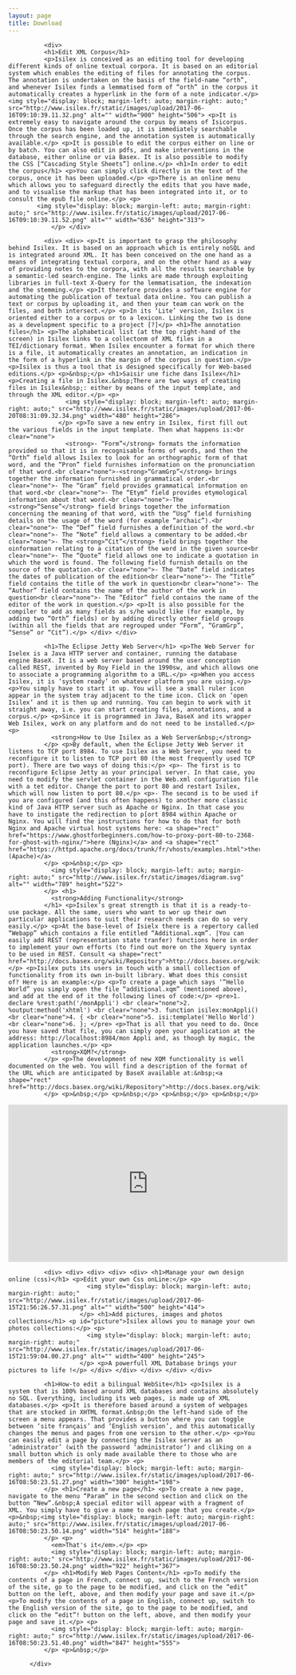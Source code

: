 ```yaml
---
layout: page
title: Download
---
```


<div class="texteLong" lang="en">
            
              <div> 
              <h1>Edit XML Corpus</h1> 
              <p>Isilex is conceived as an editing tool for developing different kinds of online textual corpora. It is based on an editorial system which enables the editing of files for annotating the corpus. The annotation is undertaken on the basis of the field-name “orth”, and whenever Isilex finds a lemmatised form of “orth” in the corpus it automatically creates a hyperlink in the form of a note indicator.</p> <img style="display: block; margin-left: auto; margin-right: auto;" src="http://www.isilex.fr/static/images/upload/2017-06-16T09:10:39.11.32.png" alt="" width="900" height="506"> <p>It is extremely easy to navigate around the corpus by means of Isicorpus. Once the corpus has been loaded up, it is immediately searchable through the search engine, and the annotation system is automatically available.</p> <p>It is possible to edit the corpus either on line or by batch. You can also edit in pdfs, and make interventions in the database, either online or via Basex. It is also possible to modify the CSS [“Cascading Style Sheets”] online.</p> <h1>In order to edit the corpus</h1> <p>You can simply click directly in the text of the corpus, once it has been uploaded.</p> <p>There is an online menu which allows you to safeguard directly the edits that you have made, and to visualise the markup that has been integrated into it, or to consult the epub file online.</p> <p>
            <img style="display: block; margin-left: auto; margin-right: auto;" src="http://www.isilex.fr/static/images/upload/2017-06-16T09:10:39.11.52.png" alt="" width="636" height="313">
                </p> </div>            
</div>

<div class="texteLong" lang="en">
            
              <div> <div> <p>It is important to grasp the philosophy behind Isilex. It is based on an approach which is entirely noSQL and is integrated around XML. It has been conceived on the one hand as a means of integrating textual corpora, and on the other hand as a way of providing notes to the corpora, with all the results searchable by a semantic-led search-engine. The links are made through exploiting libraries in full-text X-Query for the lemmatisation, the indexation and the stemming.</p> <p>It therefore provides a software engine for automating the publication of textual data online. You can publish a text or corpus by uploading it, and then your team can work on the files, and both intersect.</p> <p>In its ‘Lite’ version, Isilex is oriented either to a corpus or to a lexicon. Linking the two is done as a development specific to a project [?]</p> <h1>The annotation files</h1> <p>The alphabetical list (at the top right-hand of the screen) in Isilex links to a collectonm of XML files in a TEI/dictionary format. When Isilex encounter a format for which there is a file, it automatically creates an annotation, an indication in the form of a hyperlink in the margin of the corpus in question.</p> <p>Isilex is thus a tool that is designed specifically for Web-based editions.</p> <p>&nbsp;</p> <h1>Saisir une fiche dans Isilex</h1> <p>Creating a file in Isilex.&nbsp;There are two ways of creating files in Isilex&nbsp;: either by means of the input template, and through the XML editor.</p> <p>
                    <img style="display: block; margin-left: auto; margin-right: auto;" src="http://www.isilex.fr/static/images/upload/2017-06-20T08:31:09.32.34.png" width="480" height="286">
                  </p> <p>To save a new entry in Isilex, first fill out the various fields in the input template. Then what happens is:<br clear="none">
                    <strong>- “Form”</strong> formats the information provided so that it is in recognisable forms of words, and then the “Orth” field allows Isilex to look for an orthographic form of that word, and the “Pron” field furnishes information on the pronunciation of that word.<br clear="none">-<strong>“GramGrp”</strong> brings together the information furnished in grammatical order.<br clear="none">- The “Gram” field provides grammatical information on that word.<br clear="none">- The “Etym” field provides etymological information about that word.<br clear="none">-The <strong>“Sense”</strong> field brings together the information concerning the meaning of that word, with the “Usg” field furnishing details on the usage of the word (for example “archaic”).<br clear="none">- The “Def” field furnishes a definition of the word.<br clear="none">- The “Note” field allows a commentary to be added.<br clear="none">- The <strong>“Cit”</strong> field brings together the oinformation relating to a citation of the word in the given source<br clear="none">- The “Quote” field allows one to indicate a quotation in which the word is found. The following field furnish details on the source of the quotation.<br clear="none">- The “Date” field indicates the dates of publication of the edition<br clear="none">- The “Title” field contains the title of the work in question<br clear="none">- The “Author” field contains the name of the author of the work in question<br clear="none">- The “Editor” field contains the name of the editor of the work in question.</p> <p>It is also possible for the compiler to add as many fields as s/he would like (for example, by adding two “Orth” fields) or by adding directly other field groups (within all the fields that are regrouped under “Form”, “GramGrp”, “Sense” or “Cit”).</p> </div> </div>
            
</div>
          
<div class="texteLong" lang="en">
            
              <h1>The Eclipse Jetty Web Server</h1> <p>The Web Server for Iselex is a Java HTTP server and container, running the database engine BaseX. It is a web server based around the user conception called REST, invented by Roy Field in the 1990sw, and which allows one to associate a programming algorithm to a URL.</p> <p>When you access Isilex, it is ‘system ready’ on whatever platform you are using.</p> <p>You simply have to start it up. You will see a small ruler icon appear in the system tray adjacent to the time icon. Click on ‘open Isilex’ and it is then up and running. You can begin to work with it straight away, i.e. you can start creating files, annotations, and a corpus.</p> <p>Since it is programmed in Java, BaseX and its wrapper Web Isilex, work on any platform and do not need to be installed.</p> <p>
                <strong>How to Use Isilex as a Web Server&nbsp;</strong>
              </p> <p>By default, when the Eclipse Jetty Web Server it listens to TCP port 8984. To use Isilex as a Web Server, you need to reconfigure it to listen to TCP port 80 (the most frequently used TCP port). There are two ways of doing this:</p> <p>- The first is to reconfigure Eclipse Jetty as your principal server. In that case, you need to modify the servlet container in the Web.xml configuration file with a tet editor. Change the port to port 80 and restart Isilex, which will now listen to port 80.</p> <p>- The second is to be used if you are configured (and this often happens) to another more classic kind of Java HTTP server such as Apache or Nginx. In that case you have to instigate the redirection to p[ort 8984 within Apache or Nginx. You will find the instructions for how to do that for both Nginx and Apache virtual host systems here: <a shape="rect" href="https://www.ghostforbeginners.com/how-to-proxy-port-80-to-2368-for-ghost-with-nginx/">here (Nginx)</a> and <a shape="rect" href="https://httpd.apache.org/docs/trunk/fr/vhosts/examples.html">there (Apache)</a>
              </p> <p>&nbsp;</p> <p>
                <img style="display: block; margin-left: auto; margin-right: auto;" src="http://www.isilex.fr/static/images/diagram.svg" alt="" width="789" height="522">
              </p> <h1>
                <strong>Adding Functionality</strong>
              </h1> <p>Isilex’s great strength is that it is a ready-to-use package. All the same, users who want to wor up their own particular applications to suit their research needs can do so very easily.</p> <p>At the base-level of Isielx there is a repertory called “Webapp” which contains a file entitled “Additional.xqm”. |You can easily add REST (representation state tranfer) functions here in order to implement your own efforts (to find out more on the Xquery syntax to be used in REST. Consult <a shape="rect" href="http://docs.basex.org/wiki/Repository">http://docs.basex.org/wiki/Repository</a>.</p> <p>Isilex puts its users in touch with a small collection of functionality from its own in-built library. What does this consist of? Here is an example:</p> <p>To create a page which says ‘”Hello World” you simply open the file “additional.xqm” (mentioned above), and add at the end of it the following lines of code:</p> <pre>1. declare %rest:path('/monAppli') <br clear="none">2. %output:method('xhtml') <br clear="none">3. function isilex:monAppli()<br clear="none">4. { <br clear="none">5. isi:template('Hello World') <br clear="none">6. }; </pre> <p>That is all that you need to do. Once you have saved that file, you can simply open your application at the address: http://localhost:8984/mon Appli and, as though by magic, the application launches.</p> <p>
                <strong>XQM?</strong>
              </p> <p>The development of new XQM functionality is well documented on the web. You will find a description of the format of the URL which are anticipated by BaseX available at:&nbsp;<a shape="rect" href="http://docs.basex.org/wiki/Repository">http://docs.basex.org/wiki/Repository</a>
              </p> <p>&nbsp;</p> <p>&nbsp;</p> <p>&nbsp;</p> <p>&nbsp;</p>
            
</div>

<iframe frameborder="0" scrolling="auto" src="https://www.youtube.com/embed/ZWhNjD0Ztyw" width="560" height="315" allowfullscreen="allowfullscreen"></iframe>

<div class="texteLong" lang="en">
            
              <div> <div> <div> <div> <div> <h1>Manage your own design online (css)</h1> <p>Edit your own Css onLine:</p> <p>
                          <img style="display: block; margin-left: auto; margin-right: auto;" src="http://www.isilex.fr/static/images/upload/2017-06-15T21:56:26.57.31.png" alt="" width="500" height="414">
                        </p> <h1>Add pictures, images and photos collections</h1> <p id="picture">Isilex allows you to manage your own photos collections:</p> <p>
                          <img style="display: block; margin-left: auto; margin-right: auto;" src="http://www.isilex.fr/static/images/upload/2017-06-15T21:59:04.00.27.png" alt="" width="400" height="245">
                        </p> <p>A powerfull XML Database brings your pictures to life !</p> </div> </div> </div> </div> </div>
            
</div>

<div class="texteLong" lang="en">
            
              <h1>How-to edit a bilingual WebSite</h1> <p>Isilex is a system that is 100% based around XML databases and contains absolutely no SQL. Everything, including its web pages, is made up of XML databases.</p> <p>It is therefore based around a system of webpages that are stocked in XHTML format.&nbsp;On the left-hand side of the screen a menu appears. That provides a button where you can toggle between ‘site français’ and ‘English version’, and this automatically changes the menus and pages from one version to the other.</p> <p>You can easily edit a page by connecting the Isilex server as an ‘administrator’ (with the password ‘administrator’) and cliking on a small button which is only made available there to those who are members of the editorial team.</p> <p>
                <img style="display: block; margin-left: auto; margin-right: auto;" src="http://www.isilex.fr/static/images/upload/2017-06-16T08:50:23.51.27.png" width="300" height="198">
              </p> <h1>Create a new page</h1> <p>To create a new page, navigate to the menu “Param” in the second section and click on the button “New”.&nbsp;A special editor will appear with a fragment of XML. You simply have to give a name to each page that you create.</p> <p>&nbsp;<img style="display: block; margin-left: auto; margin-right: auto;" src="http://www.isilex.fr/static/images/upload/2017-06-16T08:50:23.50.14.png" width="514" height="188">
              </p> <p>
                <em>That's it</em>.</p> <p>
                <img style="display: block; margin-left: auto; margin-right: auto;" src="http://www.isilex.fr/static/images/upload/2017-06-16T08:50:23.50.24.png" width="922" height="367">
              </p> <h1>Modify Web Pages Content</h1> <p>To modify the contents of a page in French, connect up, switch to the French version of the site, go to the page to be modified, and click on the “edit” button on the left, above, and then modify your page and save it.</p> <p>To modify the contents of a page in English, connect up, switch to the English version of the site, go to the page to be modified, and click on the “edit”! button on the left, above, and then modify your page and save it.</p> <p>
                <img style="display: block; margin-left: auto; margin-right: auto;" src="http://www.isilex.fr/static/images/upload/2017-06-16T08:50:23.51.40.png" width="847" height="555">
              </p> <p>&nbsp;</p>
            
          </div>